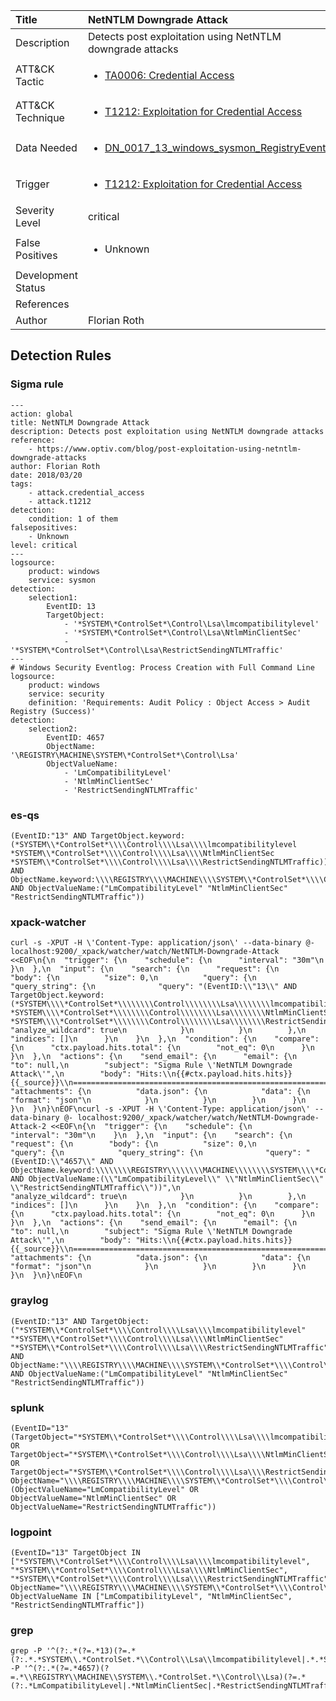 | Title                | NetNTLM Downgrade Attack                                                                                                                                                 |
|:---------------------|:------------------------------------------------------------------------------------------------------------------------------------------------------------|
| Description          | Detects post exploitation using NetNTLM downgrade attacks                                                                                                                                           |
| ATT&amp;CK Tactic    | <ul><li>[TA0006: Credential Access](https://attack.mitre.org/tactics/TA0006)</li></ul>  |
| ATT&amp;CK Technique | <ul><li>[T1212: Exploitation for Credential Access](https://attack.mitre.org/techniques/T1212)</li></ul>                             |
| Data Needed          | <ul><li>[DN_0017_13_windows_sysmon_RegistryEvent](../Data_Needed/DN_0017_13_windows_sysmon_RegistryEvent.md)</li></ul>                                                         |
| Trigger              | <ul><li>[T1212: Exploitation for Credential Access](../Triggers/T1212.md)</li></ul>  |
| Severity Level       | critical                                                                                                                                                 |
| False Positives      | <ul><li>Unknown</li></ul>                                                                  |
| Development Status   |                                                                                                                                                 |
| References           | <ul></ul>                                                          |
| Author               | Florian Roth                                                                                                                                                |


## Detection Rules

### Sigma rule

```
--- 
action: global
title: NetNTLM Downgrade Attack
description: Detects post exploitation using NetNTLM downgrade attacks
reference: 
    - https://www.optiv.com/blog/post-exploitation-using-netntlm-downgrade-attacks
author: Florian Roth
date: 2018/03/20
tags:
    - attack.credential_access
    - attack.t1212
detection:
    condition: 1 of them
falsepositives:
    - Unknown
level: critical
--- 
logsource:
    product: windows
    service: sysmon
detection:
    selection1:
        EventID: 13
        TargetObject: 
            - '*SYSTEM\*ControlSet*\Control\Lsa\lmcompatibilitylevel'
            - '*SYSTEM\*ControlSet*\Control\Lsa\NtlmMinClientSec'
            - '*SYSTEM\*ControlSet*\Control\Lsa\RestrictSendingNTLMTraffic'
---
# Windows Security Eventlog: Process Creation with Full Command Line
logsource:
    product: windows
    service: security
    definition: 'Requirements: Audit Policy : Object Access > Audit Registry (Success)'
detection:
    selection2:
        EventID: 4657
        ObjectName: '\REGISTRY\MACHINE\SYSTEM\*ControlSet*\Control\Lsa'
        ObjectValueName: 
            - 'LmCompatibilityLevel'
            - 'NtlmMinClientSec'
            - 'RestrictSendingNTLMTraffic'

```




### es-qs
    
```
(EventID:"13" AND TargetObject.keyword:(*SYSTEM\\*ControlSet*\\\\Control\\\\Lsa\\\\lmcompatibilitylevel *SYSTEM\\*ControlSet*\\\\Control\\\\Lsa\\\\NtlmMinClientSec *SYSTEM\\*ControlSet*\\\\Control\\\\Lsa\\\\RestrictSendingNTLMTraffic))\n(EventID:"4657" AND ObjectName.keyword:\\\\REGISTRY\\\\MACHINE\\\\SYSTEM\\*ControlSet*\\\\Control\\\\Lsa AND ObjectValueName:("LmCompatibilityLevel" "NtlmMinClientSec" "RestrictSendingNTLMTraffic"))
```


### xpack-watcher
    
```
curl -s -XPUT -H \'Content-Type: application/json\' --data-binary @- localhost:9200/_xpack/watcher/watch/NetNTLM-Downgrade-Attack <<EOF\n{\n  "trigger": {\n    "schedule": {\n      "interval": "30m"\n    }\n  },\n  "input": {\n    "search": {\n      "request": {\n        "body": {\n          "size": 0,\n          "query": {\n            "query_string": {\n              "query": "(EventID:\\"13\\" AND TargetObject.keyword:(*SYSTEM\\\\*ControlSet*\\\\\\\\Control\\\\\\\\Lsa\\\\\\\\lmcompatibilitylevel *SYSTEM\\\\*ControlSet*\\\\\\\\Control\\\\\\\\Lsa\\\\\\\\NtlmMinClientSec *SYSTEM\\\\*ControlSet*\\\\\\\\Control\\\\\\\\Lsa\\\\\\\\RestrictSendingNTLMTraffic))",\n              "analyze_wildcard": true\n            }\n          }\n        },\n        "indices": []\n      }\n    }\n  },\n  "condition": {\n    "compare": {\n      "ctx.payload.hits.total": {\n        "not_eq": 0\n      }\n    }\n  },\n  "actions": {\n    "send_email": {\n      "email": {\n        "to": null,\n        "subject": "Sigma Rule \'NetNTLM Downgrade Attack\'",\n        "body": "Hits:\\n{{#ctx.payload.hits.hits}}{{_source}}\\n================================================================================\\n{{/ctx.payload.hits.hits}}",\n        "attachments": {\n          "data.json": {\n            "data": {\n              "format": "json"\n            }\n          }\n        }\n      }\n    }\n  }\n}\nEOF\ncurl -s -XPUT -H \'Content-Type: application/json\' --data-binary @- localhost:9200/_xpack/watcher/watch/NetNTLM-Downgrade-Attack-2 <<EOF\n{\n  "trigger": {\n    "schedule": {\n      "interval": "30m"\n    }\n  },\n  "input": {\n    "search": {\n      "request": {\n        "body": {\n          "size": 0,\n          "query": {\n            "query_string": {\n              "query": "(EventID:\\"4657\\" AND ObjectName.keyword:\\\\\\\\REGISTRY\\\\\\\\MACHINE\\\\\\\\SYSTEM\\\\*ControlSet*\\\\\\\\Control\\\\\\\\Lsa AND ObjectValueName:(\\"LmCompatibilityLevel\\" \\"NtlmMinClientSec\\" \\"RestrictSendingNTLMTraffic\\"))",\n              "analyze_wildcard": true\n            }\n          }\n        },\n        "indices": []\n      }\n    }\n  },\n  "condition": {\n    "compare": {\n      "ctx.payload.hits.total": {\n        "not_eq": 0\n      }\n    }\n  },\n  "actions": {\n    "send_email": {\n      "email": {\n        "to": null,\n        "subject": "Sigma Rule \'NetNTLM Downgrade Attack\'",\n        "body": "Hits:\\n{{#ctx.payload.hits.hits}}{{_source}}\\n================================================================================\\n{{/ctx.payload.hits.hits}}",\n        "attachments": {\n          "data.json": {\n            "data": {\n              "format": "json"\n            }\n          }\n        }\n      }\n    }\n  }\n}\nEOF\n
```


### graylog
    
```
(EventID:"13" AND TargetObject:("*SYSTEM\\*ControlSet*\\\\Control\\\\Lsa\\\\lmcompatibilitylevel" "*SYSTEM\\*ControlSet*\\\\Control\\\\Lsa\\\\NtlmMinClientSec" "*SYSTEM\\*ControlSet*\\\\Control\\\\Lsa\\\\RestrictSendingNTLMTraffic"))\n(EventID:"4657" AND ObjectName:"\\\\REGISTRY\\\\MACHINE\\\\SYSTEM\\*ControlSet*\\\\Control\\\\Lsa" AND ObjectValueName:("LmCompatibilityLevel" "NtlmMinClientSec" "RestrictSendingNTLMTraffic"))
```


### splunk
    
```
(EventID="13" (TargetObject="*SYSTEM\\*ControlSet*\\\\Control\\\\Lsa\\\\lmcompatibilitylevel" OR TargetObject="*SYSTEM\\*ControlSet*\\\\Control\\\\Lsa\\\\NtlmMinClientSec" OR TargetObject="*SYSTEM\\*ControlSet*\\\\Control\\\\Lsa\\\\RestrictSendingNTLMTraffic"))\n(EventID="4657" ObjectName="\\\\REGISTRY\\\\MACHINE\\\\SYSTEM\\*ControlSet*\\\\Control\\\\Lsa" (ObjectValueName="LmCompatibilityLevel" OR ObjectValueName="NtlmMinClientSec" OR ObjectValueName="RestrictSendingNTLMTraffic"))
```


### logpoint
    
```
(EventID="13" TargetObject IN ["*SYSTEM\\*ControlSet*\\\\Control\\\\Lsa\\\\lmcompatibilitylevel", "*SYSTEM\\*ControlSet*\\\\Control\\\\Lsa\\\\NtlmMinClientSec", "*SYSTEM\\*ControlSet*\\\\Control\\\\Lsa\\\\RestrictSendingNTLMTraffic"])\n(EventID="4657" ObjectName="\\\\REGISTRY\\\\MACHINE\\\\SYSTEM\\*ControlSet*\\\\Control\\\\Lsa" ObjectValueName IN ["LmCompatibilityLevel", "NtlmMinClientSec", "RestrictSendingNTLMTraffic"])
```


### grep
    
```
grep -P '^(?:.*(?=.*13)(?=.*(?:.*.*SYSTEM\\.*ControlSet.*\\Control\\Lsa\\lmcompatibilitylevel|.*.*SYSTEM\\.*ControlSet.*\\Control\\Lsa\\NtlmMinClientSec|.*.*SYSTEM\\.*ControlSet.*\\Control\\Lsa\\RestrictSendingNTLMTraffic)))'\ngrep -P '^(?:.*(?=.*4657)(?=.*\\REGISTRY\\MACHINE\\SYSTEM\\.*ControlSet.*\\Control\\Lsa)(?=.*(?:.*LmCompatibilityLevel|.*NtlmMinClientSec|.*RestrictSendingNTLMTraffic)))'
```


